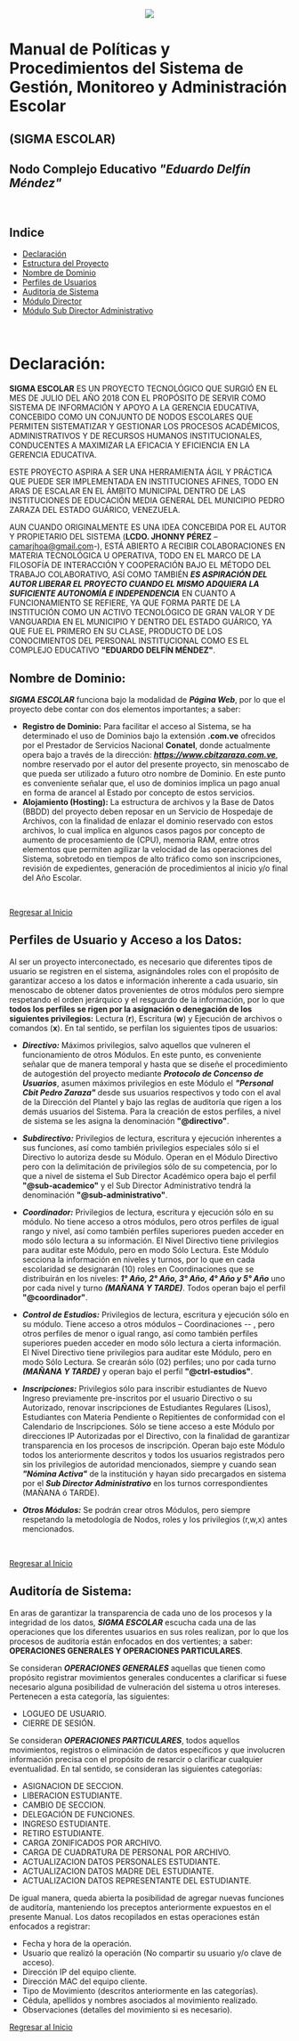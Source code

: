 <center>
   <a href="http:/cbitzaraza.com.ve/"><img src="https://i.pinimg.com/474x/aa/7a/1c/aa7a1ccaf2bfbca53eb46f9c3f8d8388.jpg" /></a>
</center>

# Manual de Políticas y Procedimientos del Sistema de Gestión, Monitoreo y Administración Escolar

## **(SIGMA ESCOLAR)**

## Nodo Complejo Educativo ***"Eduardo Delfín Méndez"***<br>
<br>

## Indice
* [Declaración](#declaración)
* [Estructura del Proyecto](#estructura-del-proyecto)
* [Nombre de Dominio](#nombre-de-dominio)
* [Perfiles de Usuarios](#perfiles-de-usuario-y-acceso-a-los-datos)
* [Auditoría de Sistema](#auditoría-de-sistema)
* [Módulo Director](Director.md)
* [Módulo Sub Director Administrativo](Sub-Director-Administrativo.md)


<br>

# Declaración:

**SIGMA ESCOLAR** ES UN PROYECTO TECNOLÓGICO QUE SURGIÓ EN EL MES DE JULIO DEL AÑO 2018 CON EL PROPÓSITO DE SERVIR COMO SISTEMA DE INFORMACIÓN Y APOYO A LA GERENCIA EDUCATIVA, CONCEBIDO COMO UN CONJUNTO DE NODOS ESCOLARES QUE PERMITEN SISTEMATIZAR Y GESTIONAR LOS PROCESOS ACADÉMICOS, ADMINISTRATIVOS Y DE RECURSOS HUMANOS INSTITUCIONALES, CONDUCENTES A MAXIMIZAR LA EFICACIA Y EFICIENCIA EN LA GERENCIA EDUCATIVA.

ESTE PROYECTO ASPIRA A SER UNA HERRAMIENTA ÁGIL Y PRÁCTICA QUE PUEDE SER IMPLEMENTADA EN INSTITUCIONES AFINES, TODO EN ARAS DE ESCALAR EN EL ÁMBITO MUNICIPAL DENTRO DE LAS INSTITUCIONES DE EDUCACIÓN MEDIA GENERAL DEL MUNICIPIO PEDRO ZARAZA DEL ESTADO GUÁRICO, VENEZUELA.

AUN CUANDO ORIGINALMENTE ES UNA IDEA CONCEBIDA POR EL AUTOR Y PROPIETARIO DEL SISTEMA (**LCDO. JHONNY PÉREZ** –<camarjhoa@gmail.com>-), ESTÁ ABIERTO A RECIBIR COLABORACIONES EN MATERIA  TECNOLÓGICA U OPERATIVA, TODO EN EL MARCO DE LA FILOSOFÍA DE INTERACCIÓN Y COOPERACIÓN BAJO EL MÉTODO DEL TRABAJO COLABORATIVO, ASÍ COMO TAMBIÉN ***ES ASPIRACIÓN DEL AUTOR LIBERAR EL PROYECTO CUANDO EL MISMO ADQUIERA LA SUFICIENTE AUTONOMÍA E INDEPENDENCIA*** EN CUANTO A FUNCIONAMIENTO SE REFIERE, YA QUE FORMA PARTE DE LA INSTITUCIÓN COMO UN ACTIVO TECNOLÓGICO DE GRAN VALOR Y DE VANGUARDIA EN EL MUNICIPIO Y DENTRO DEL  ESTADO GUÁRICO, YA QUE FUE EL PRIMERO EN SU CLASE, PRODUCTO DE LOS CONOCIMIENTOS DEL PERSONAL INSTITUCIONAL COMO ES EL COMPLEJO EDUCATIVO **"EDUARDO DELFÍN MÉNDEZ"**.




## Nombre de Dominio:

***SIGMA ESCOLAR*** funciona bajo la modalidad de ***Página Web***, por lo que el proyecto debe contar con dos elementos importantes; a saber: 
* **Registro de Dominio:** Para facilitar el acceso al Sistema, se ha determinado el uso de Dominios bajo la extensión **.com.ve** ofrecidos por el Prestador de Servicios Nacional  **Conatel**, donde actualmente opera bajo a través de la dirección: ***https://www.cbitzaraza.com.ve***, nombre reservado por el autor del presente proyecto, sin menoscabo de que pueda ser utilizado a futuro otro nombre de Dominio. En este punto es conveniente señalar que, el uso de dominios implica un pago anual en forma de arancel al Estado por concepto de estos servicios.
* **Alojamiento (Hosting):** La estructura de archivos y la Base de Datos (BBDD) del proyecto deben reposar en un Servicio de Hospedaje de Archivos, con la finalidad de enlazar el dominio reservado con estos archivos, lo cual implica en algunos casos pagos por concepto de aumento de procesamiento de (CPU), memoria RAM, entre otros elementos que permiten agilizar la velocidad de las operaciones del Sistema, sobretodo en tiempos de alto tráfico como son inscripciones, revisión de expedientes, generación de procedimientos al inicio y/o final del Año Escolar.

<br>

[Regresar al Inicio](#indice)

## Perfiles de Usuario y Acceso a los Datos:
Al ser un proyecto interconectado, es necesario que diferentes tipos de usuario se registren en el sistema, asignándoles roles con el propósito de garantizar acceso a los datos e información inherente a cada usuario, sin menoscabo de obtener datos provenientes de otros módulos pero siempre respetando el orden jerárquico y el resguardo de la información, por lo que **todos los perfiles se rigen por la asignación o denegación de los siguientes privilegios:** Lectura (**r**), Escritura (**w**) y Ejecución de archivos o comandos (**x**). En tal sentido, se perfilan los siguientes tipos de usuarios:

* ***Directivo:*** Máximos privilegios, salvo aquellos que vulneren el funcionamiento de otros Módulos. En este punto, es conveniente señalar que de manera temporal y hasta que se diseñe el procedimiento de autogestión del proyecto mediante ***Protocolo de Concenso de Usuarios***, asumen máximos privilegios en este Módulo el ***"Personal Cbit Pedro Zaraza"*** desde sus usuarios respectivos y todo con el aval de la Dirección del Plantel y bajo las reglas de auditoría que rigen a los demás usuarios del Sistema. Para la creación de estos perfiles, a nivel de sistema se les asigna la denominación **"@directivo"**.
  
* ***Subdirectivo:*** Privilegios de lectura, escritura y ejecución inherentes a sus funciones, así como también privilegios especiales sólo si el Directivo lo autoriza desde su Módulo. Operan en el Módulo Directivo pero con la delimitación de privilegios sólo de su competencia, por lo que a nivel de sistema el Sub Director Académico opera bajo el perfil **"@sub-academico"** y el Sub Director Administrativo tendrá la denominación **"@sub-administrativo"**.
  
* ***Coordinador:*** Privilegios de lectura, escritura y ejecución sólo en su módulo. No tiene acceso a otros módulos, pero otros perfiles de igual rango y nivel, así como también perfiles superiores pueden acceder en modo sólo lectura a su información. El Nivel Directivo tiene privilegios para auditar este Módulo, pero en modo Sólo Lectura. Este Módulo secciona la información en niveles y turnos, por lo que en cada escolaridad se designarán (10) roles en Coordinaciones que se distribuirán en los niveles: ***1° Año, 2° Año, 3° Año, 4° Año y 5° Año*** uno por cada nivel y turno ***(MAÑANA Y TARDE)***. Todos operan bajo el perfil **"@coordinador"**.

* ***Control de Estudios:*** Privilegios de lectura, escritura y ejecución sólo en su módulo. Tiene acceso a otros módulos – Coordinaciones -- , pero otros perfiles de menor o igual rango, así como también perfiles superiores pueden acceder en modo sólo lectura a cierta información. El Nivel Directivo tiene privilegios para auditar este Módulo, pero en modo Sólo Lectura. Se crearán sólo (02) perfiles; uno por cada turno ***(MAÑANA Y TARDE)*** y operan bajo el perfil **"@ctrl-estudios"**.
  
* ***Inscripciones:*** Privilegios sólo para inscribir estudiantes de Nuevo Ingreso previamente pre-inscritos por el usuario Directivo o su Autorizado, renovar inscripciones de Estudiantes Regulares (Lisos), Estudiantes con Materia Pendiente o Repitientes de conformidad con el Calendario de Inscripciones. Sólo se tiene acceso a este Módulo por direcciones IP Autorizadas por el Directivo, con la finalidad de garantizar transparencia en los procesos de inscripción. Operan bajo este Módulo todos los anteriormente descritos y todos los usuarios registrados pero sin los privilegios de autoridad mencionados, siempre y cuando sean ***"Nómina Activa"*** de la institución y hayan sido precargados en sistema por el ***Sub Director Administrativo*** en los turnos correspondientes (MAÑANA ó TARDE).
  
* ***Otros Módulos:*** Se podrán crear otros Módulos, pero siempre respetando la metodología de Nodos, roles y los privilegios (r,w,x) antes mencionados.

<br>

[Regresar al Inicio](#indice)


## Auditoría de Sistema:

En aras de garantizar la transparencia de cada uno de los procesos y la integridad de los datos, ***SIGMA ESCOLAR*** escucha cada una de las operaciones que los diferentes usuarios en sus roles realizan, por lo que los procesos de auditoría están enfocados en dos vertientes; a saber: **OPERACIONES GENERALES Y OPERACIONES PARTICULARES**.

Se consideran ***OPERACIONES GENERALES*** aquellas que tienen como propósito registrar movimientos generales conducentes a clarificar si fuese necesario alguna posibilidad de vulneración del sistema u otros intereses. Pertenecen a esta categoría, las siguientes:

* LOGUEO DE USUARIO.
* CIERRE DE SESIÓN.


Se consideran ***OPERACIONES PARTICULARES***, todos aquellos movimientos, registros o eliminación de datos específicos y que involucren información precisa con el propósito de resarcir o clarificar cualquier eventualidad. En tal sentido, se consideran las siguientes categorías:

* ASIGNACION DE SECCION.
* LIBERACION ESTUDIANTE.
* CAMBIO DE SECCION.
* DELEGACIÓN DE FUNCIONES.
* INGRESO ESTUDIANTE.
* RETIRO ESTUDIANTE.
* CARGA ZONIFICADOS POR ARCHIVO.
* CARGA DE CUADRATURA DE PERSONAL POR ARCHIVO.
* ACTUALIZACION DATOS PERSONALES ESTUDIANTE.
* ACTUALIZACION DATOS MADRE DEL ESTUDIANTE.
* ACTUALIZACION DATOS REPRESENTANTE DEL ESTUDIANTE.
  
De igual manera, queda abierta la posibilidad de agregar nuevas funciones de auditoría, manteniendo los preceptos anteriormente expuestos en el presente Manual. Los datos recopilados en estas operaciones están enfocados a registrar:

* Fecha y hora de la operación.
* Usuario que realizó la operación (No compartir su usuario y/o clave de acceso).
* Dirección IP del equipo cliente.
* Dirección MAC del equipo cliente.
* Tipo de Movimiento (descritos anteriormente en las categorías).
* Cédula, apellidos y nombres asociados al movimiento realizado.
* Observaciones (detalles del movimiento si es necesario).

[Regresar al Inicio](#indice)

